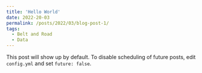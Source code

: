 ```yaml
---
title: 'Hello World'
date: 2022-20-03
permalink: /posts/2022/03/blog-post-1/
tags:
  - Belt and Road
  - Data
---
```


This post will show up by default. To disable scheduling of future posts, edit `config.yml` and set `future: false`. 
